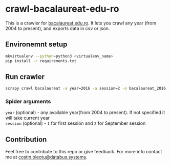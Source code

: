 # crawl-bacalaureat-edu-ro

This is a crawler for [bacalaureat.edu.ro](www.bacalaureat.edu.ro). It lets you crawl any year (from 2004 to present),
and exports data in csv or json.

## Environemnt setup
```bash
mkvirtualenv --python=python3 <virtualenv_name>
pip install -r requirements.txt
```

## Run crawler
```bash
scrapy crawl bacalaureat -a year=2016 -a session=2 -o bacalaureat_2016.csv
```

### Spider arguments
`year` (optional) - any available year(from 2004 to present). If not specified it will take current year  
`session` (optional) - `1` for first session and `2` for September session


## Contribution
Feel free to contribute to this repo or give feedback. For more info contact me at [costin.bleotu@databus.systems](mailto:costin.bleotu@databus.systems).
